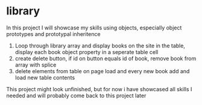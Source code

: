 # library
In this project I will showcase my skills using objects, especially object prototypes and prototypal inheritence 
1. Loop through library array and display books on the site in the table, display each book object property in a seperate table cell
2. create delete button, if id on button equals id of book, remove book from array with splice
3. delete elements from table on page load and every new book add and load new table contents

This project might look unfinished, but for now i have showcased all skills I needed and will probably come back to this project later